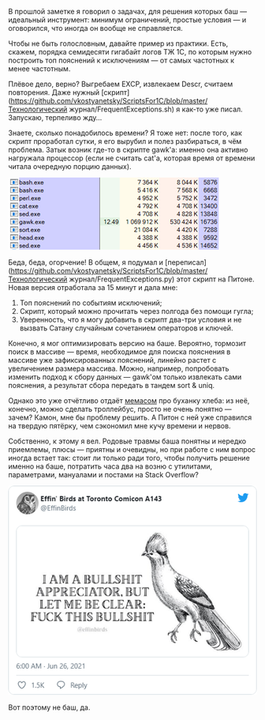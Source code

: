 ﻿В прошлой заметке я говорил о задачах, для решения которых баш — идеальный инструмент: минимум ограничений, простые условия — и оговорился, что иногда он вообще не справляется.

Чтобы не быть голословным, давайте пример из практики. Есть, скажем, порядка семидесяти гигабайт логов ТЖ 1С, по которым нужно построить топ пояснений к исключениям — от самых частотных к менее частотным.

Плёвое дело, верно? Выгребаем EXCP, извлекаем Descr, считаем повторения. Даже нужный [скрипт](https://github.com/vkostyanetsky/ScriptsFor1C/blob/master/Технологический журнал/FrequentExceptions.sh) я как-то уже писал. Запускаю, терпеливо жду…

Знаете, сколько понадобилось времени? Я тоже нет: после того, как скрипт проработал сутки, я его вырубил и полез разбираться, в чём проблема. Затык возник где-то в скрипте gawk'а: именно она активно нагружала процессор (если не считать cat'а, которая время от времени читала очередную порцию данных).

![Процессы](procexp64.png)

Беда, беда, огорчение! В общем, я подумал и [переписал](https://github.com/vkostyanetsky/ScriptsFor1C/blob/master/Технологический журнал/FrequentExceptions.py) этот скрипт на Питоне. Новая версия отработала за 15 минут и дала мне:

1. Топ пояснений по событиям исключений;
2. Скрипт, который можно прочитать через полгода без помощи гугла;
3. Уверенность, что я могу добавить в скрипт два-три условия и не вызвать Сатану случайным сочетанием операторов и ключей.

Конечно, я мог оптимизировать версию на баше. Вероятно, тормозит поиск в массиве — время, необходимое для поиска пояснения в массиве уже зафиксированных пояснений, линейно растет с увеличением размера массива. Можно, например, попробовать изменить подход к сбору данных — gawk'ом только извлекать сами пояснения, а результат сбора передать в тандем sort & uniq.

Однако это уже отчётливо отдаёт [мемасом](but-why.jpg) про буханку хлеба: из неё, конечно, можно сделать троллейбус, просто не очень понятно — зачем? Камон, мне бы проблему решить. А Питон с ней уже справился на твердую пятёрку, чем сэкономил мне кучу времени и нервов.

Собственно, к этому я вел. Родовые травмы баша понятны и нередко приемлемы, плюсы — приятны и очевидны, но при работе с ним вопрос иногда встает так: cтоит ли только ради того, чтобы получить решение именно на баше, потратить часа два на возню с утилитами, параметрами, мануалами и постами на Stack Overflow? 

[![Твит](snap-tweet-EffinBirds-1408560771877965825.png)](https://twitter.com/EffinBirds/status/1408560771877965825)

Вот поэтому не баш, да.